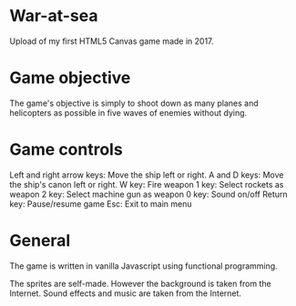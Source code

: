 # War-at-sea
Upload of my first HTML5 Canvas game made in 2017.

# Game objective
The game's objective is simply to shoot down as many planes and helicopters as possible in five waves of enemies without dying.

# Game controls
Left and right arrow keys: Move the ship left or right.
A and D keys: Move the ship's canon left or right.
W key: Fire weapon
1 key: Select rockets as weapon
2 key: Select machine gun as weapon
0 key: Sound on/off
Return key: Pause/resume game
Esc: Exit to main menu

# General
The game is written in vanilla Javascript using functional programming.

The sprites are self-made. However the background is taken from the Internet.
Sound effects and music are taken from the Internet.

